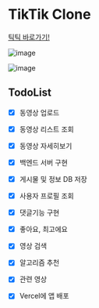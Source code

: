 # TikTik Clone 

[틱틱 바로가기!](https://tik-tik-clone-2t8h.vercel.app/)

![image](https://user-images.githubusercontent.com/46777310/230705965-042b3786-feab-45a1-a62a-d0ae680ed520.png)

![image](https://user-images.githubusercontent.com/46777310/230705986-f77440b6-8427-444a-98bc-467c45c14dfc.png)

## TodoList

- [x] 동영상 업로드
- [x] 동영상 리스트 조회
- [x] 동영상 자세히보기
- [x] 백엔드 서버 구현
- [x] 게시물 및 정보 DB 저장
- [x] 사용자 프로필 조회
- [x] 댓글기능 구현
- [x] 좋아요, 최고에요
- [x] 영상 검색
- [x] 알고리즘 추천
- [x] 관련 영상
- [x] Vercel에 앱 배포


